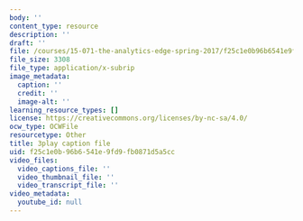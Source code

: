 ```yaml
---
body: ''
content_type: resource
description: ''
draft: ''
file: /courses/15-071-the-analytics-edge-spring-2017/f25c1e0b96b6541e9fd9fb0871d5a5cc_EQYlOQjzYOA.vtt
file_size: 3308
file_type: application/x-subrip
image_metadata:
  caption: ''
  credit: ''
  image-alt: ''
learning_resource_types: []
license: https://creativecommons.org/licenses/by-nc-sa/4.0/
ocw_type: OCWFile
resourcetype: Other
title: 3play caption file
uid: f25c1e0b-96b6-541e-9fd9-fb0871d5a5cc
video_files:
  video_captions_file: ''
  video_thumbnail_file: ''
  video_transcript_file: ''
video_metadata:
  youtube_id: null
---
```

